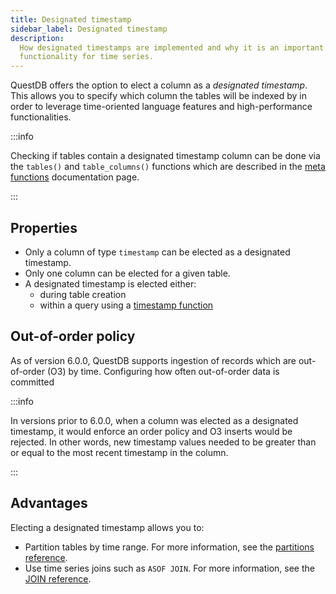 ```yaml
---
title: Designated timestamp
sidebar_label: Designated timestamp
description:
  How designated timestamps are implemented and why it is an important
  functionality for time series.
---
```


QuestDB offers the option to elect a column as a _designated timestamp_. This
allows you to specify which column the tables will be indexed by in order to
leverage time-oriented language features and high-performance functionalities.

:::info

Checking if tables contain a designated timestamp column can be done via the
`tables()` and `table_columns()` functions which are described in the
[meta functions](/docs/reference/function/meta/) documentation page.

:::

## Properties

- Only a column of type `timestamp` can be elected as a designated timestamp.
- Only one column can be elected for a given table.
- A designated timestamp is elected either:
  - during table creation
  - within a query using a
    [timestamp function](/docs/reference/function/timestamp/)

## Out-of-order policy

As of version 6.0.0, QuestDB supports ingestion of records which are
out-of-order (O3) by time. Configuring how often out-of-order data is committed

:::info

In versions prior to 6.0.0, when a column was elected as a designated timestamp,
it would enforce an order policy and O3 inserts would be rejected. In other
words, new timestamp values needed to be greater than or equal to the most
recent timestamp in the column.

:::

## Advantages

Electing a designated timestamp allows you to:

- Partition tables by time range. For more information, see the
  [partitions reference](/docs/concept/partitions/).
- Use time series joins such as `ASOF JOIN`. For more information, see the
  [JOIN reference](/docs/reference/sql/join/).
